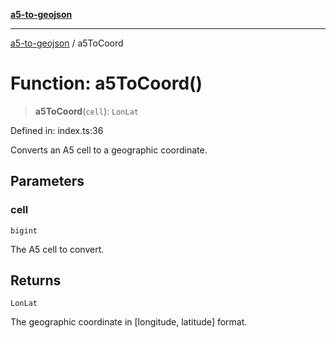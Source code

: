 [**a5-to-geojson**](../README.md)

***

[a5-to-geojson](../README.md) / a5ToCoord

# Function: a5ToCoord()

> **a5ToCoord**(`cell`): `LonLat`

Defined in: index.ts:36

Converts an A5 cell to a geographic coordinate.

## Parameters

### cell

`bigint`

The A5 cell to convert.

## Returns

`LonLat`

The geographic coordinate in [longitude, latitude] format.
